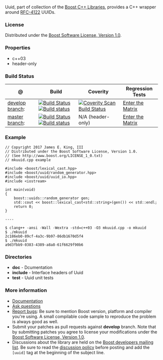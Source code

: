 Uuid, part of collection of the [Boost C++ Libraries](http://github.com/boostorg), provides a C++ wrapper around [RFC-4122](http://www.ietf.org/rfc/rfc4122.txt) UUIDs.

### License

Distributed under the [Boost Software License, Version 1.0](http://www.boost.org/LICENSE_1_0.txt).

### Properties

* c++03
* header-only

### Build Status

@               | Build         | Coverity | Regression Tests
--------------- | ------------- | -------- | ----------------
[develop branch](https://github.com/boostorg/uuid/tree/develop): | [![Build Status](https://travis-ci.org/boostorg/uuid.svg?branch=develop)](https://travis-ci.org/boostorg/uuid) [![Build status](https://ci.appveyor.com/api/projects/status/nuihr6s92fjb9gwy/branch/develop?svg=true)](https://ci.appveyor.com/project/boostorg/uuid/branch/develop) | [![Coverity Scan Build Status](https://scan.coverity.com/projects/13982/badge.svg)](https://scan.coverity.com/projects/boostorg-uuid) | [Enter the Matrix](http://www.boost.org/development/tests/develop/developer/uuid.html)
[master branch](https://github.com/boostorg/uuid/tree/master):  | [![Build Status](https://travis-ci.org/boostorg/uuid.svg?branch=master)](https://travis-ci.org/boostorg/uuid) [![Build status](https://ci.appveyor.com/api/projects/status/nuihr6s92fjb9gwy?svg=true)](https://ci.appveyor.com/project/boostorg/uuid/branch/master) | N/A (header-only) | [Enter the Matrix](http://www.boost.org/development/tests/master/developer/uuid.html)

### Example

    // Copyright 2017 James E. King, III
    // Distributed under the Boost Software License, Version 1.0. 
    // (See http://www.boost.org/LICENSE_1_0.txt)
    // mkuuid.cpp example
    
    #include <boost/lexical_cast.hpp>
    #include <boost/uuid/random_generator.hpp>
    #include <boost/uuid/uuid_io.hpp>
    #include <iostream>
    
    int main(void)
    {
        boost::uuids::random_generator gen;
        std::cout << boost::lexical_cast<std::string>(gen()) << std::endl;
        return 0;
    }
    
    ----
    
    $ clang++ -ansi -Wall -Wextra -std=c++03 -O3 mkuuid.cpp -o mkuuid
    $ ./mkuuid
    2c186eb0-89cf-4a3c-9b97-86db1670d5f4
    $ ./mkuuid
    a9d3fbb9-0383-4389-a8a8-61f6629f90b6

### Directories

* **doc** - Dcumentation
* **include** - Interface headers of Uuid
* **test** - Uuid unit tests

### More information

* [Documentation](http://boost.org/libs/uuid)
* [Ask questions](http://stackoverflow.com/questions/ask?tags=c%2B%2B,boost,boost-uuid)
* [Report bugs](https://github.com/boostorg/uuid/issues): Be sure to mention Boost version, platform and compiler you're using. A small compilable code sample to reproduce the problem is always good as well.
* Submit your patches as pull requests against **develop** branch. Note that by submitting patches you agree to license your modifications under the [Boost Software License, Version 1.0](http://www.boost.org/LICENSE_1_0.txt).
* Discussions about the library are held on the [Boost developers mailing list](http://www.boost.org/community/groups.html#main). Be sure to read the [discussion policy](http://www.boost.org/community/policy.html) before posting and add the `[uuid]` tag at the beginning of the subject line.

